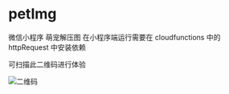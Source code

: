 # petImg
 微信小程序 萌宠解压图
在小程序端运行需要在 cloudfunctions 中的 httpRequest 中安装依赖

可扫描此二维码进行体验
 
![二维码](https://cdn.jsdelivr.net/gh/kerbalhao/blog_images/img/2020/wechatPrograme.jpg)